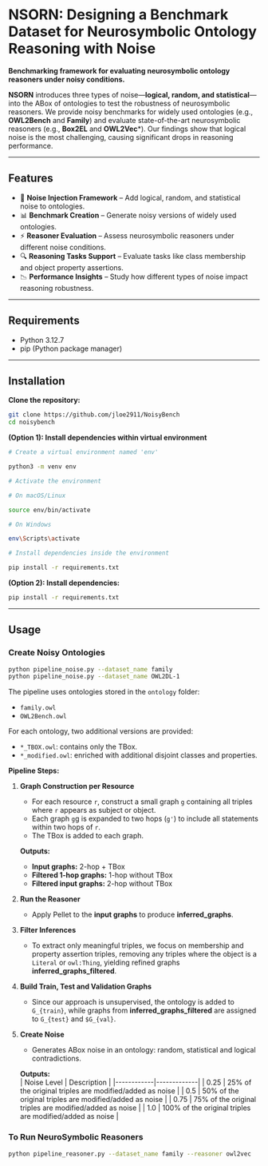 # NSORN: Designing a Benchmark Dataset for Neurosymbolic Ontology Reasoning with Noise

**Benchmarking framework for evaluating neurosymbolic ontology reasoners under noisy conditions.**

**NSORN** introduces three types of noise—**logical, random, and statistical**—into the ABox of ontologies to test the robustness of neurosymbolic reasoners. We provide noisy benchmarks for widely used ontologies (e.g., **OWL2Bench** and **Family**) and evaluate state-of-the-art neurosymbolic reasoners (e.g., **Box2EL** and **OWL2Vec***). Our findings show that logical noise is the most challenging, causing significant drops in reasoning performance.

---

## Features

- 🧩 **Noise Injection Framework** – Add logical, random, and statistical noise to ontologies.  
- 📊 **Benchmark Creation** – Generate noisy versions of widely used ontologies.  
- ⚡ **Reasoner Evaluation** – Assess neurosymbolic reasoners under different noise conditions.  
- 🔍 **Reasoning Tasks Support** – Evaluate tasks like class membership and object property assertions.  
- 📉 **Performance Insights** – Study how different types of noise impact reasoning robustness.

---

## Requirements

- Python 3.12.7  
- pip (Python package manager)

---

## Installation

**Clone the repository:**

```bash
git clone https://github.com/jloe2911/NoisyBench
cd noisybench
```

**(Option 1): Install dependencies within virtual environment**

```bash
# Create a virtual environment named 'env'

python3 -m venv env

# Activate the environment

# On macOS/Linux

source env/bin/activate

# On Windows

env\Scripts\activate

# Install dependencies inside the environment

pip install -r requirements.txt
```

**(Option 2): Install dependencies:**

```bash
pip install -r requirements.txt
```

---

## Usage

### Create Noisy Ontologies

```bash
python pipeline_noise.py --dataset_name family
python pipeline_noise.py --dataset_name OWL2DL-1
```

The pipeline uses ontologies stored in the `ontology` folder:

- `family.owl`
- `OWL2Bench.owl`

For each ontology, two additional versions are provided:

- `*_TBOX.owl`: contains only the TBox.
- `*_modified.owl`: enriched with additional disjoint classes and properties.

**Pipeline Steps:**

1. **Graph Construction per Resource**  
   - For each resource `r`, construct a small graph `g` containing all triples where `r` appears as subject or object.
   - Each graph `g`g is expanded to two hops (`g'`) to include all statements within two hops of `r`.
   - The TBox is added to each graph.

   **Outputs:**  
   - **Input graphs:** 2-hop + TBox  
   - **Filtered 1-hop graphs:** 1-hop without TBox  
   - **Filtered input graphs:** 2-hop without TBox  

2. **Run the Reasoner**  
   - Apply Pellet to the **input graphs** to produce **inferred_graphs**.

3. **Filter Inferences**
   - To extract only meaningful triples, we focus on membership and property assertion triples, removing any triples where the object is a `Literal` or `owl:Thing`, yielding refined graphs **inferred_graphs_filtered**.

4. **Build Train, Test and Validation Graphs**
   - Since our approach is unsupervised, the ontology is added to `G_{train}`, while graphs from **inferred_graphs_filtered** are assigned to `G_{test}` and `$G_{val}`.

5. **Create Noise**
   - Generates ABox noise in an ontology: random, statistical and logical contradictions.

   **Outputs:**  
| Noise Level | Description |
|------------|-------------|
| 0.25       | 25% of the original triples are modified/added as noise |
| 0.5        | 50% of the original triples are modified/added as noise |
| 0.75       | 75% of the original triples are modified/added as noise |
| 1.0        | 100% of the original triples are modified/added as noise |

### To Run NeuroSymbolic Reasoners

```bash
python pipeline_reasoner.py --dataset_name family --reasoner owl2vec
```
